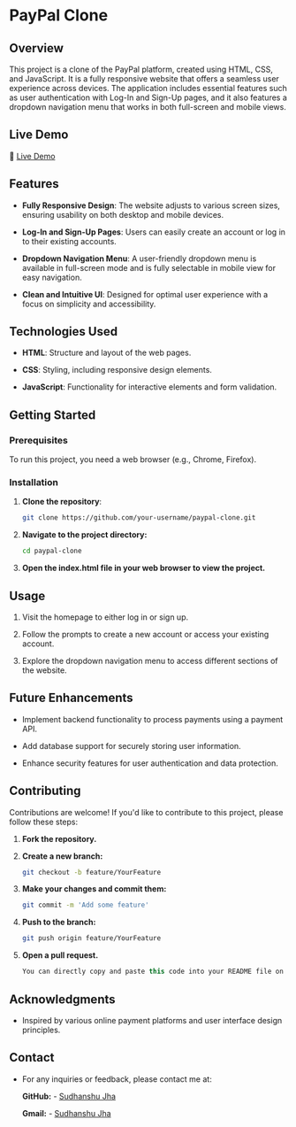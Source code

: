 # PayPal Clone

## Overview

This project is a clone of the PayPal platform, created using HTML, CSS, and JavaScript. It is a fully responsive website that offers a seamless user experience across devices. The application includes essential features such as user authentication with Log-In and Sign-Up pages, and it also features a dropdown navigation menu that works in both full-screen and mobile views.

## Live Demo

🔴 [Live Demo](https://transfer-hub.netlify.app)

## Features

- **Fully Responsive Design**: The website adjusts to various screen sizes, ensuring usability on both desktop and mobile devices.

- **Log-In and Sign-Up Pages**: Users can easily create an account or log in to their existing accounts.

- **Dropdown Navigation Menu**: A user-friendly dropdown menu is available in full-screen mode and is fully selectable in mobile view for easy navigation.

- **Clean and Intuitive UI**: Designed for optimal user experience with a focus on simplicity and accessibility.

## Technologies Used

- **HTML**: Structure and layout of the web pages.

- **CSS**: Styling, including responsive design elements.

- **JavaScript**: Functionality for interactive elements and form validation.

## Getting Started

### Prerequisites

To run this project, you need a web browser (e.g., Chrome, Firefox).

### Installation

1. **Clone the repository**:

   ```bash
   git clone https://github.com/your-username/paypal-clone.git
   ```
2. **Navigate to the project directory:**

   ```bash
   cd paypal-clone
   ```

3. **Open the index.html file in your web browser to view the project.**

## Usage

1. Visit the homepage to either log in or sign up.

2. Follow the prompts to create a new account or access your existing account.

3. Explore the dropdown navigation menu to access different sections of the website.

## Future Enhancements

- Implement backend functionality to process payments using a payment API.

- Add database support for securely storing user information.

- Enhance security features for user authentication and data protection.

## Contributing

Contributions are welcome! If you'd like to contribute to this project, please follow these steps:

1. **Fork the repository.**

2. **Create a new branch:**

   ```bash
   git checkout -b feature/YourFeature
   ```
3. **Make your changes and commit them:**

   ```bash
   git commit -m 'Add some feature'
   ```
   
4. **Push to the branch:**

   ```bash
   git push origin feature/YourFeature
   ```
  
5. **Open a pull request.**
   ```csharp
   You can directly copy and paste this code into your README file on GitHub.
   ```
## Acknowledgments

- Inspired by various online payment platforms and user interface design principles.

## Contact

- For any inquiries or feedback, please contact me at:

  **GitHub:** - [Sudhanshu Jha](https://github.com/sudhanshu-j/)

  **Gmail:** - [Sudhanshu Jha](sudhanshujha164@gmail.com)
